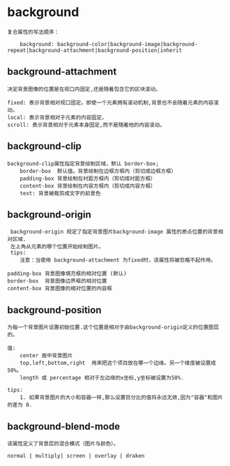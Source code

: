 # background
	
	复合属性的写法顺序：
		
		background: background-color|background-image|background-repeat|background-attachment|background-position|inherit
		
## background-attachment

	决定背景图像的位置是在视口内固定,还是随着包含它的区块滚动。
	
	fixed: 表示背景相对视口固定。即使一个元素拥有滚动机制,背景也不会随着元素的内容滚动。
	local: 表示背景相对于元素的内容固定。
	scroll: 表示背景相对于元素本身固定,而不是随着他的内容滚动。
	
## background-clip
	
	background-clip属性指定背景绘制区域，默认 border-box;
		border-box	默认值。背景绘制在边框方框内（剪切成边框方框）
		padding-box	背景绘制在衬距方框内（剪切成衬距方框）
		content-box	背景绘制在内容方框内（剪切成内容方框）
		text: 背景被裁剪成文字的前景色
		
## background-origin

	 background-origin 规定了指定背景图片background-image 属性的原点位置的背景相对区域.
	 左上角从元素的哪个位置开始绘制图片。
	 tips:
		注意：当使用 background-attachment 为fixed时，该属性将被忽略不起作用。
		
	padding-box	背景图像填充框的相对位置 (默认)
	border-box	背景图像边界框的相对位置
	content-box	背景图像的相对位置的内容框
	
## background-position

	为每一个背景图片设置初始位置.这个位置是相对于由background-origin定义的位置图层的。
	
	值:
		center 居中背景图片
		top,left,bottom,right  用来把这个项目放在哪一个边缘。另一个维度被设置成50%。
		length 或 percentage 相对于左边缘的x坐标,y坐标被设置为50%.
		
	tips:
		1. 如果背景图片的大小和容器一样,那么设置百分比的值将永远无效,因为"容器"和图片的差为 0.

## background-blend-mode

	该属性定义了背景层的混合模式（图片与颜色）。
	
	normal | multiply| screen | overlay | draken